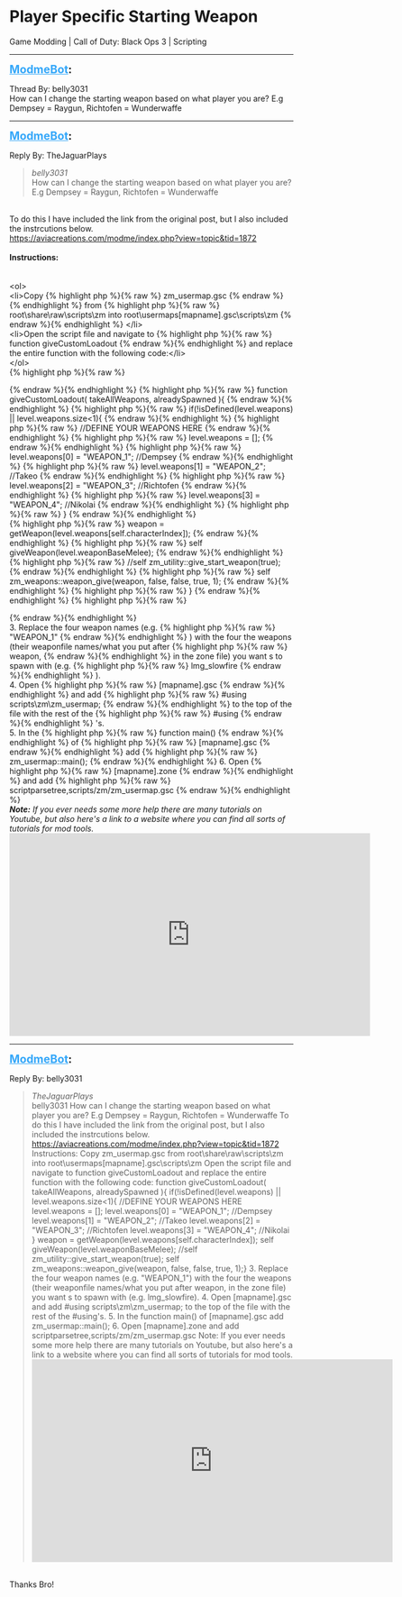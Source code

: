 # Player Specific Starting Weapon
Game Modding | Call of Duty: Black Ops 3 | Scripting

---
<strong style="font-size: 1.4em;"><span style="text-decoration: underline;text-decoration-color: #34a7f9;"><span style="color:#34a7f9;">ModmeBot</span></span>:</strong>

<p>Thread By: belly3031<br />How can I change the starting weapon based on what player you are? E.g Dempsey = Raygun, Richtofen = Wunderwaffe</p>

---
<strong style="font-size: 1.4em;"><span style="text-decoration: underline;text-decoration-color: #34a7f9;"><span style="color:#34a7f9;">ModmeBot</span></span>:</strong>

<p>Reply By: TheJaguarPlays<br /><blockquote><em>belly3031</em><br />How can I change the starting weapon based on what player you are? E.g Dempsey = Raygun, Richtofen = Wunderwaffe </blockquote><br />To do this I have included the link from the original post, but I also included the instrcutions below.<br /><a href="https://aviacreations.com/modme/index.php?view=topic&tid=1872">https://aviacreations.com/modme/index.php?view=topic&amp;tid=1872</a><br /> <br /><strong>Instructions:</strong><br /> <br /> <br />&lt;ol&gt;<br />&lt;li&gt;Copy {% highlight php %}{% raw %}
zm_usermap.gsc
{% endraw %}{% endhighlight %}
from {% highlight php %}{% raw %}
root\share\raw\scripts\zm into root\usermaps[mapname].gsc\scripts\zm
{% endraw %}{% endhighlight %}
&lt;/li&gt;<br />&lt;li&gt;Open the script file and navigate to {% highlight php %}{% raw %}
function giveCustomLoadout
{% endraw %}{% endhighlight %}
and replace the entire function with the following code:&lt;/li&gt;<br />&lt;/ol&gt;<br />{% highlight php %}{% raw %}

{% endraw %}{% endhighlight %}
{% highlight php %}{% raw %}
function giveCustomLoadout( takeAllWeapons, alreadySpawned ){
{% endraw %}{% endhighlight %}
{% highlight php %}{% raw %}
if(!isDefined(level.weapons) || level.weapons.size&lt;1){
{% endraw %}{% endhighlight %}
{% highlight php %}{% raw %}
//DEFINE YOUR WEAPONS HERE
{% endraw %}{% endhighlight %}
{% highlight php %}{% raw %}
level.weapons = [];
{% endraw %}{% endhighlight %}
{% highlight php %}{% raw %}
level.weapons[0] = "WEAPON_1"; //Dempsey
{% endraw %}{% endhighlight %}
{% highlight php %}{% raw %}
level.weapons[1] = "WEAPON_2"; //Takeo
{% endraw %}{% endhighlight %}
{% highlight php %}{% raw %}
level.weapons[2] = "WEAPON_3"; //Richtofen
{% endraw %}{% endhighlight %}
{% highlight php %}{% raw %}
level.weapons[3] = "WEAPON_4"; //Nikolai
{% endraw %}{% endhighlight %}
{% highlight php %}{% raw %}
}
{% endraw %}{% endhighlight %}
<br />{% highlight php %}{% raw %}
weapon = getWeapon(level.weapons[self.characterIndex]);
{% endraw %}{% endhighlight %}
{% highlight php %}{% raw %}
self giveWeapon(level.weaponBaseMelee);
{% endraw %}{% endhighlight %}
{% highlight php %}{% raw %}
//self zm_utility::give_start_weapon(true);
{% endraw %}{% endhighlight %}
{% highlight php %}{% raw %}
self zm_weapons::weapon_give(weapon, false, false, true, 1);
{% endraw %}{% endhighlight %}
{% highlight php %}{% raw %}
}
{% endraw %}{% endhighlight %}
{% highlight php %}{% raw %}

{% endraw %}{% endhighlight %}
 <br />3. Replace the four weapon names (e.g. {% highlight php %}{% raw %}
"WEAPON_1"
{% endraw %}{% endhighlight %}
) with the four the  weapons (their weaponfile names/what you put after {% highlight php %}{% raw %}
weapon,
{% endraw %}{% endhighlight %}
in the zone file) you want s to spawn with (e.g. {% highlight php %}{% raw %}
lmg_slowfire
{% endraw %}{% endhighlight %}
).<br />4. Open {% highlight php %}{% raw %}
[mapname].gsc
{% endraw %}{% endhighlight %}
and add {% highlight php %}{% raw %}
#using scripts\zm\zm_usermap;
{% endraw %}{% endhighlight %}
to the top of the file with the rest of the {% highlight php %}{% raw %}
#using
{% endraw %}{% endhighlight %}
&#39;s.<br />5. In the {% highlight php %}{% raw %}
function main()
{% endraw %}{% endhighlight %}
of {% highlight php %}{% raw %}
[mapname].gsc
{% endraw %}{% endhighlight %}
add {% highlight php %}{% raw %}
zm_usermap::main();
{% endraw %}{% endhighlight %}
6. Open {% highlight php %}{% raw %}
[mapname].zone
{% endraw %}{% endhighlight %}
and add {% highlight php %}{% raw %}
scriptparsetree,scripts/zm/zm_usermap.gsc
{% endraw %}{% endhighlight %}
 <br /><em><strong>Note:</strong> If you ever needs some more help there are many tutorials on Youtube, but also here&#39;s a link to a website where you can find all sorts of tutorials for mod tools.</em><br /><iframe type="text/html" width="640" height="360" src="https://www.youtube.com/embed/CODZombies/comments/58nbvq" frameborder="0"></iframe></p>

---
<strong style="font-size: 1.4em;"><span style="text-decoration: underline;text-decoration-color: #34a7f9;"><span style="color:#34a7f9;">ModmeBot</span></span>:</strong>

<p>Reply By: belly3031<br /><blockquote><em>TheJaguarPlays</em><br />belly3031 How can I change the starting weapon based on what player you are? E.g Dempsey = Raygun, Richtofen = Wunderwaffe  To do this I have included the link from the original post, but I also included the instrcutions below. <a href="https://aviacreations.com/modme/index.php?view=topic&tid=1872">https://aviacreations.com/modme/index.php?view=topic&amp;tid=1872</a>   Instructions:     Copy zm_usermap.gsc from root\share\raw\scripts\zm into root\usermaps[mapname].gsc\scripts\zm Open the script file and navigate to function giveCustomLoadout and replace the entire function with the following code:   function giveCustomLoadout( takeAllWeapons, alreadySpawned ){    if(!isDefined(level.weapons) || level.weapons.size&lt;1){        //DEFINE YOUR WEAPONS HERE        level.weapons = [];        level.weapons[0] = &quot;WEAPON_1&quot;; //Dempsey        level.weapons[1] = &quot;WEAPON_2&quot;; //Takeo        level.weapons[2] = &quot;WEAPON_3&quot;; //Richtofen        level.weapons[3] = &quot;WEAPON_4&quot;; //Nikolai        }    weapon = getWeapon(level.weapons[self.characterIndex]);     self giveWeapon(level.weaponBaseMelee);    //self zm_utility::give_start_weapon(true);    self zm_weapons::weapon_give(weapon, false, false, true, 1);}     3. Replace the four weapon names (e.g. &quot;WEAPON_1&quot;) with the four the  weapons (their weaponfile names/what you put after weapon, in the zone file) you want s to spawn with (e.g. lmg_slowfire). 4. Open [mapname].gsc and add #using scripts\zm\zm_usermap; to the top of the file with the rest of the #using&#39;s. 5. In the function main() of [mapname].gsc add zm_usermap::main(); 6. Open [mapname].zone and add scriptparsetree,scripts/zm/zm_usermap.gsc   Note: If you ever needs some more help there are many tutorials on Youtube, but also here&#39;s a link to a website where you can find all sorts of tutorials for mod tools. <iframe type="text/html" width="640" height="360" src="https://www.youtube.com/embed/CODZombies/comments/58nbvq" frameborder="0"></iframe>  </blockquote><br /> Thanks Bro!</p>
